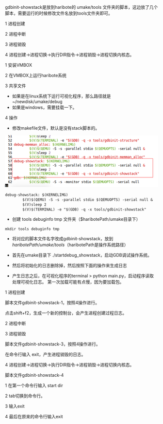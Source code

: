 gdbinit-showstack是放到haribote的 umake/tools 文件夹的脚本，这边放了几个脚本，需要运行的时候修改文件名放到tools文件夹即可。

1 进程创建

2 进程中断

3 进程销毁

4 进程创建->进程切换->执行DIR指令->进程销毁->进程切换内核态。





1 安装VMBOX

2 在VMBOX上运行haribote系统

3 共享文件

* 如果是在linux系统下运行可视化程序，那么路径就是~/newdisk/umake/debug
* 如果是windows，需要挂载一下。

4 操作

* 修改makefile文件，默认是没有stack脚本的。

![image-20210602021615171](readme.assets/image-20210602021615171.png)

```shell
debug-showstack: $(KERNELIMG)
		$(V)$(QEMU) -S -s -parallel stdio $(QEMUOPTS) -serial null &
		$(V)sleep 2
		$(V)$(TERMINAL) -e "$(GDB) -q -x tools/gdbinit-showstack"
```

* 创建  tools debuginfo tmp 文件夹（$haribotePath/umake目录下）

```
mkdir tools debuginfo tmp
```

* 将对应的脚本文件名字改成gdbinit-showstack，放到 $haribotePath/umake/tools（$haribotePath是操作系统路径）

* 首先在umake目录下   ./startdebug_showstack，启动GDB调试操作系统。
* 然后将初始化的日志删除掉，然后按照下面的操作来生成日志
* 产生日志之后，在可视化程序的terminal > python main.py，启动程序读取处理可视化日志。
第一次加载可能有点慢，因为要加载包。


1 进程创建

脚本文件gdbinit-showstack-1，按照4操作进行。

点击shift+f2，生成一个新的控制台，会产生进程创建过程日志。

2 进程中断





3 进程销毁

脚本文件gdbinit-showstack-3，按照4操作进行。

在命令行输入 exit，产生进程销毁的日志。



4 进程创建->进程切换->执行DIR指令->进程销毁->进程切换内核态。

脚本文件gdbinit-showstack-4

1 在第一个命令行输入  start dir

2 tab切换到命令行。

3 输入exit

4 最后在原来的命令行输入exit

